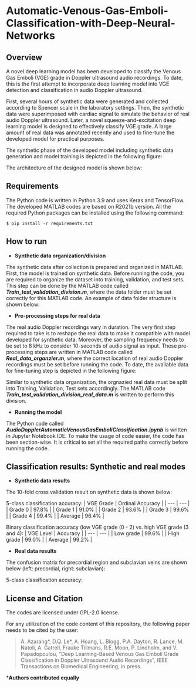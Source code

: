 # Automatic-Venous-Gas-Emboli-Classification-with-Deep-Neural-Networks

Overview
------------

A novel deep learning model has been developed to classify the Venous Gas Emboli (VGE) grade in Doppler ultrasound audio recordings. To date, this is the first attempt to incorporate deep learning model into VGE detection and classification in audio Doppler ultrasound.

First, several hours of synthetic data were generated and collected according to Spencer scale in the laboratory settings. Then, the synthetic data were superimposed with cardiac signal to simulate the behavior of real audio Doppler ultrasound. Later, a novel squeeze-and-excitation deep learning model is designed to effectively classify VGE grade. A large amount of real data was annotated recently and used to fine-tune the developed model for practical purposes.

The synthetic phase of the developed model including synthetic data generation and model training is depicted in the following figure: 

<!--
<p align="center">
<img src="https://user-images.githubusercontent.com/48659018/177014132-24964a92-bdbc-4bc9-9f6a-37c6ea8bed7c.png" width="800" align="center" alt>
<h2 align="center">Synthetic data generation and training phases</h2>
</p>
-->

<!--
<p align="center">
<img src="https://user-images.githubusercontent.com/48659018/181655493-beaa09fd-60d1-46a8-8d93-a378c237da94.jpg" width="800" align="center" alt>
<h2 align="center">General view of deep model for VGE grading </h2>
</p>
-->




The architecture of the designed model is shown below:

<!--
<p align="center">
<img src="https://user-images.githubusercontent.com/48659018/181655731-ea434845-26d9-4c6b-a7af-8ddfa8d8f706.jpg" width="800" align="center" alt>
<h2 align="center">Designed 1-D network for VGE grade classfication</h2>
</p>
-->




Requirements
------------

The Python code is written in Python 3.9 and uses Keras and TensorFlow. The developed MATLAB codes are based on R2021b version. All the required Python packages can be installed using the following command:
    
    $ pip install -r requirements.txt

How to run
----------

- **Synthetic data organization/division**

The synthetic data after collection is prepared and organized in MATLAB. First, the model is trained on synthetic data. Before running the code, you are required to organize the dataset into training, validation, and test sets. This step can be done by the MATLAB code called **_Train_test_validation_division.m_**, where the data folder must be set correctly for this MATLAB code. An example of data folder structure is shown below:
<!--
<p align="center">
<img src="https://user-images.githubusercontent.com/48659018/146580139-01e66e9f-a2df-48c1-92a8-6b0ec2822790.jpg" width="600" align="center">
<h2 align="center">Example of correct location path</h2>
</p>
-->
- **Pre-processing steps for real data**

The real audio Doppler recordings vary in duration. The very first step required to take is to reshape the real data to make it compatible with model developed for synthetic data. Moreover, the sampling frequency needs to be set to 8 kHz to consider 10-seconds of audio signal as input. These pre-processing steps are written in MATLAB code called _**Real_data_organzier.m**_, where the correct location of real audio Doppler recordings must be set before running the code. To date, the available data for fine-tuning step is depicted in the following figure:
<!--
<p align="center">
<img src="https://user-images.githubusercontent.com/48659018/146588159-c80407e9-fd7f-435a-bfeb-1401f46ecccf.png" width="500" align="center">
<h2 align="center">Available real Doppler recordings data for fine-tuning</h2>
</p>
-->

Similar to synthetic data organization, the orgnazied real data must be split into Training, Validation, Test sets accordingly. The MATLAB code **_Train_test_validation_division_real_data.m_** is written to perform this division. 

- **Running the model**

The Python code called _**AudioDopplerAutomaticVenousGasEmboliClassification.ipynb**_ is written in Jupyter Notebook IDE. To make the usage of code easier, the code has been section-wise. It is critical to set all the required paths correctly before running the code. 



Classification results: Synthetic and real modes
----------

- **Synthetic data results**

The 10-fold cross validation result on synthetic data is shown below: 
<!--
<p align="center">
<img src="https://user-images.githubusercontent.com/48659018/177013453-d18fb27e-244a-491f-b9e6-94e835c51cf6.jpg" width="400" align="center">
</p>
<!--

The confusion matrix for synthetic data test set on trained mode is shown below: 
<!--
<p align="center">
<img src="https://user-images.githubusercontent.com/48659018/177013413-3746e8e9-3965-4772-90c5-f89c3d7d0efa.jpg" width="400" align="center">
</p>
-->

5-class classification accuracy:
| VGE Grade | Ordinal Accuracy |
| --- | --- |
| Grade 0 | 97.8% |
| Grade 1 | 91.0% |
| Grade 2 | 93.6% |
| Grade 3 | 99.6% |
| Grade 4 | 99.4% |
| Average | 96.4% |


Binary classification accuracy (low VGE grade (0 - 2) vs. high VGE grade (3 and 4): 
| VGE Level | Accuracy |
| --- | --- |
| Low grade  | 99.6% |
| High grade | 99.0% |
| Average | 99.2% |


- **Real data results**
<!--
<p align="center">
<img src="https://user-images.githubusercontent.com/48659018/177013646-0544bbfa-160c-4067-9a26-bc3707cb8ced.png" width="800" align="center">
<h2 align="center">Learning curves of synthetic data</h2>
</p>
-->

The confusion matrix for precordial region and subclavian veins are shown below (left: precordial, right: subclavian): 
<!--
<p align="center">
<img src="https://user-images.githubusercontent.com/48659018/177013507-5baef708-f9e4-4afa-a3d0-ac951f2fcb53.png" width="600" align="center">
</p>
-->

5-class classification accuracy:

<!--
<p align="center">
<img src="https://user-images.githubusercontent.com/48659018/181656173-23c4628c-0804-4503-8798-6840594fceb3.jpg" width="800" height = "700" align="center">
</p>
-->



License and Citation
---------
The codes are licensed under GPL-2.0 license. 

For any utilization of the code content of this repository, the following paper needs to be cited by the user: 

> A. Azarang*, D.Q. Le*, A. Hoang, L. Blogg, P.A. Dayton, R. Lance, M. Natoli, A. Gatrell, Frauke Tillmans, R.E. Moon, P. Lindholm, and V. Papadopoulou, "Deep Learning-Based Venous Gas Emboli Grade Classification in Doppler Ultrasound Audio Recordings", IEEE Transactions on Biomedical Engineering, in press.

***Authors contributed equally**
